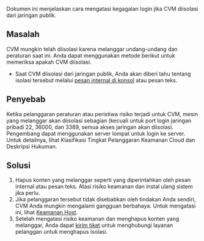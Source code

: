 Dokumen ini menjelaskan cara mengatasi kegagalan login jika CVM diisolasi dari jaringan publik.

## Masalah
CVM mungkin telah diisolasi karena melanggar undang-undang dan peraturan saat ini. Anda dapat menggunakan metode berikut untuk memeriksa apakah CVM diisolasi.
- Saat CVM diisolasi dari jaringan publik, Anda akan diberi tahu tentang isolasi tersebut melalui [pesan internal di konsol](https://console.cloud.tencent.com/message) atau pesan teks.
<!--
 - Pesan Internal:
![](//mc.qcloudimg.com/static/img/3c8ecd4ac301180e3632a25343be0697/image.png)
Atau
![](//mc.qcloudimg.com/static/img/cd3fbf748d3ff61adf3d2198853d18de/image.png)
 - SMS:
![](//mc.qcloudimg.com/static/img/afaff154fa12695844055422f4f103e6/image.png)
- Tab **Monitoring/Status** (Pemantauan/Status) di [Konsol CVM](https://console.cloud.tencent.com/cvm/index) menampilkan status CVM: Diisolasi.
-->

## Penyebab
Ketika pelanggaran peraturan atau peristiwa risiko terjadi untuk CVM, mesin yang melanggar akan diisolasi sebagian (kecuali untuk port login jaringan pribadi 22, 36000, dan 3389, semua akses jaringan akan diisolasi. Pengembang dapat menggunakan server lompat untuk login ke server.
Untuk detailnya, lihat Klasifikasi Tingkat Pelanggaran Keamanan Cloud dan Deskripsi Hukuman.

## Solusi

 1. Hapus konten yang melanggar seperti yang diperintahkan oleh pesan internal atau pesan teks. Atasi risiko keamanan dan instal ulang sistem jika perlu.
 2. Jika pelanggaran tersebut tidak disebabkan oleh tindakan Anda sendiri, CVM Anda mungkin mengalami gangguan berbahaya. Untuk mengatasi ini, lihat [Keamanan Host](https://intl.cloud.tencent.com/document/product/296).
 3. Setelah mengatasi risiko keamanan dan menghapus konten yang melanggar, Anda dapat [kirim tiket](https://console.cloud.tencent.com/workorder/category/create?level1_id=6&level2_id=7&level1_name=%E8%AE%A1%E7%AE%97%E4%B8%8E%E7%BD%91%E7%BB%9C&level2_name=%E4%BA%91%E6%9C%8D%E5%8A%A1%E5%99%A8%20CVM) untuk menghubungi layanan pelanggan untuk menghapus isolasi.

